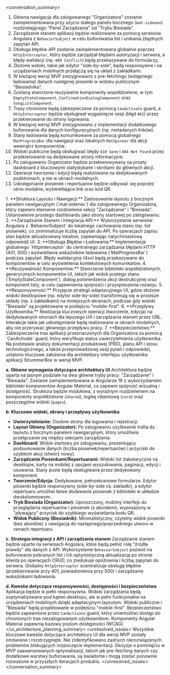 <conversation_summary>
<decisions>
1.  Główna nawigacja dla zalogowanego "Organizatora" zostanie zaimplementowana przy użyciu stałego panelu bocznego (`mat-sidenav`) rozdzielającego "Panel Zarządzania" od "Trybu Biesiada".
2.  Zarządzanie stanem aplikacji będzie realizowane za pomocą serwisów Angulara z `BehaviorSubject` w celu buforowania list i unikania zbędnych zapytań API.
3.  Obsługa błędów API zostanie zaimplementowana globalnie poprzez `HttpInterceptor`, który będzie zarządzał błędami autoryzacji i serwera, a błędy walidacji (np. `409 Conflict`) będą przekazywane do formularzy.
4.  Złożone widoki, takie jak edytor "side-by-side", będą responsywne i na urządzeniach mobilnych przełączą się na układ z zakładkami.
5.  W bieżącej wersji MVP zrezygnowano z pre-fetchingu (wstępnego ładowania) danych następnej piosenki w widoku publicznym "Biesiadnika".
6.  Zostaną stworzone reużywalne komponenty współdzielone, w tym `EmptyStateComponent`, `ConfirmationDialogComponent` oraz `SongListComponent`.
7.  Trasy chronione będą zabezpieczone za pomocą `CanActivate` guard, a `HttpInterceptor` będzie obsługiwał wygaśnięcie sesji (błąd `401`) przez przekierowanie do strony logowania.
8.  W bieżącej wersji MVP zrezygnowano z implementacji dodatkowego buforowania dla danych konfiguracyjnych (np. metadanych linków).
9.  Stany ładowania będą komunikowane za pomocą globalnego `MatProgressBar` dla nawigacji oraz lokalnych `MatSpinner` dla akcji wewnątrz komponentów.
10. Widoki publiczne będą obsługiwać błędy `410 Gone` i `404 Not Found` przez przekierowanie na dedykowane strony informacyjne.
11. Po zalogowaniu Organizator będzie przekierowywany na prosty dashboard z kluczowymi statystykami i skrótami do głównych akcji.
12. Operacje tworzenia i edycji będą realizowane na dedykowanych podstronach, a nie w oknach modalnych.
13. Udostępnianie piosenek i repertuarów będzie odbywać się poprzez okno modalne, wyświetlające link oraz kod QR.
</decisions>
<matched_recommendations>
1.  **Struktura Layoutu i Nawigacji:** Zastosowanie layoutu z bocznym panelem nawigacyjnym (`mat-sidenav`) dla zalogowanego Organizatora, który zapewni klarowne rozdzielenie sekcji "Zarządzanie" i "Biesiada". Ustanowienie prostego dashboardu jako strony startowej po zalogowaniu.
2.  **Zarządzanie Stanem i Integracja API:** Wykorzystanie serwisów Angulara z `BehaviorSubject` do lokalnego cachowania stanu (np. list piosenek), co zminimalizuje liczbę zapytań do API. Po operacjach zapisu stan będzie aktualizowany lokalnie, zapewniając natychmiastową odpowiedź UI.
3.  **Obsługa Błędów i Ładowania:** Implementacja globalnego `HttpInterceptor` do centralnego zarządzania błędami HTTP (401, 500) i wyświetlania wskaźników ładowania (`MatProgressBar`) podczas zapytań. Błędy walidacyjne (4xx) będą przekazywane do komponentów w celu wyświetlenia kontekstowych komunikatów.
4.  **Reużywalność Komponentów:** Stworzenie biblioteki współdzielonych, generycznych komponentów UI, takich jak widok pustego stanu (`EmptyStateComponent`), dialog potwierdzenia akcji destrukcyjnej oraz komponent listy, w celu zapewnienia spójności i przyspieszenia rozwoju.
5.  **Responsywność:** Przyjęcie strategii adaptacyjnego UI, gdzie złożone widoki desktopowe (np. edytor side-by-side) transformują się w prostsze układy (np. z zakładkami) na mniejszych ekranach, podczas gdy widoki "Biesiada" są projektowane w podejściu "mobile-first".
6.  **Przepływy Użytkownika:** Realizacja kluczowych operacji (tworzenie, edycja) na dedykowanych stronach dla lepszego UX i zarządzania stanem przez URL. Interakcje takie jak udostępnianie będą realizowane w oknach modalnych, aby nie przerywać głównego przepływu pracy.
7.  **Bezpieczeństwo:** Zabezpieczenie tras aplikacji przeznaczonych dla Organizatora za pomocą `CanActivate` guard, który weryfikuje status uwierzytelnienia użytkownika.
</matched_recommendations>
<ui_architecture_planning_summary>
Na podstawie analizy dokumentacji produktowej (PRD), planu API i stosu technologicznego, a także przeprowadzonej sesji pytań i odpowiedzi, ustalono kluczowe założenia dla architektury interfejsu użytkownika aplikacji StrummerBox w wersji MVP.

**a. Główne wymagania dotyczące architektury UI**
Architektura będzie oparta na jasnym podziale na dwa główne tryby pracy: "Zarządzanie" i "Biesiada". Zostanie zaimplementowana w Angularze 19 z wykorzystaniem biblioteki komponentów Angular Material, co zapewni spójność wizualną i dostępność. Struktura będzie modułowa, z wyraźnym rozdzieleniem na komponenty współdzielone (`shared`), logikę rdzeniową (`core`) oraz poszczególne widoki (`pages`).

**b. Kluczowe widoki, ekrany i przepływy użytkownika**
-   **Uwierzytelnianie:** Osobne strony dla logowania i rejestracji.
-   **Layout Główny (Organizator):** Po zalogowaniu użytkownik trafia do layoutu z bocznym panelem nawigacyjnym, który umożliwia przełączanie się między sekcjami zarządzania.
-   **Dashboard:** Widok startowy po zalogowaniu, prezentujący podsumowanie danych (liczba piosenek/repertuarów) i przyciski do szybkich akcji (stwórz nowy).
-   **Zarządzanie Piosenkami/Repertuarami:** Widoki list (tabelaryczne na desktopie, karty na mobile) z opcjami wyszukiwania, paginacji, edycji i usuwania. Stany puste będą obsługiwane przez dedykowany komponent.
-   **Tworzenie/Edycja:** Dedykowane, pełnoekranowe formularze. Edytor piosenki będzie responsywny (side-by-side vs. zakładki), a edytor repertuaru umożliwi łatwe dodawanie piosenek z biblioteki w układzie dwukolumnowym.
-   **Tryb Biesiada (Organizator):** Uproszczony, mobilny interfejs do przeglądania repertuarów i piosenek (z akordami), wyposażony w "pływający" przycisk do szybkiego wyświetlania kodu QR.
-   **Widok Publiczny (Biesiadnik):** Minimalistyczny, czytelny widok piosenki (bez akordów) z nawigacją do następnego/poprzedniego utworu w ramach repertuaru.

**c. Strategia integracji z API i zarządzania stanem**
Zarządzanie stanem będzie oparte na serwisach Angulara, które będą pełnić rolę "źródła prawdy" dla danych z API. Wykorzystanie `BehaviorSubject` pozwoli na buforowanie pobranych list i ich optymistyczną aktualizację po stronie klienta po operacjach CRUD, co zredukuje opóźnienia i liczbę zapytań do serwera. Globalny `HttpInterceptor` scentralizuje obsługę błędów (przekierowanie przy 401, powiadomienia przy 500) i zarządzanie wskaźnikami ładowania.

**d. Kwestie dotyczące responsywności, dostępności i bezpieczeństwa**
Aplikacja będzie w pełni responsywna. Widoki zarządzania będą zoptymalizowane pod kątem desktopu, ale w pełni funkcjonalne na urządzeniach mobilnych dzięki adaptacyjnym layoutom. Widoki publiczne i "Biesiada" będą projektowane w podejściu "mobile-first". Bezpieczeństwo będzie zapewnione przez `CanActivate` guard, który uniemożliwi dostęp do chronionych tras niezalogowanym użytkownikom. Komponenty Angular Material zapewnią bazowy poziom dostępności (WCAG).
</ui_architecture_planning_summary>
<unresolved_issues>
Wszystkie kluczowe kwestie dotyczące architektury UI dla wersji MVP zostały omówione i rozstrzygnięte. Nie zidentyfikowano żadnych nierozwiązanych problemów blokujących rozpoczęcie implementacji. Decyzje o pominięciu w MVP zaawansowanych optymalizacji, takich jak pre-fetching danych czy dodatkowe warstwy buforowania, są świadome i mogą zostać ponownie rozważone w przyszłych iteracjach produktu.
</unresolved_issues>
</conversation_summary>
